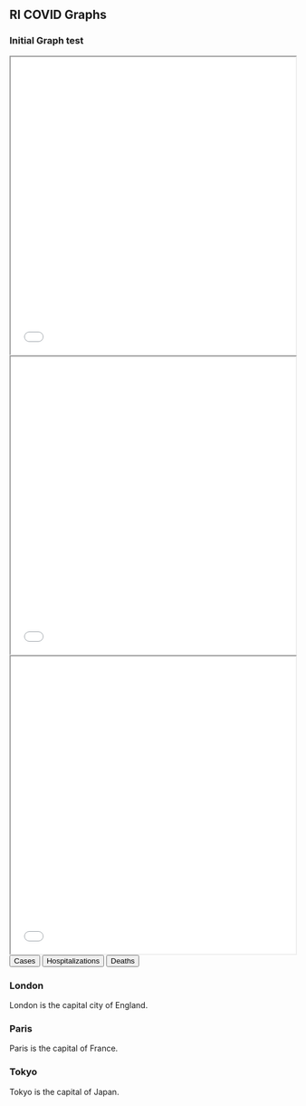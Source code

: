 ## RI COVID Graphs

### Initial Graph test

<iframe src="graphs/caseMap.html" height = '525' width = '100%'></iframe>
<iframe src="graphs/hospMap.html" height = '525' width = '100%'></iframe>
<iframe src="graphs/deathMap.html" height = '525' width = '100%'></iframe>

<div class="tab">
  <button class="tablinks" onclick="openCity(event, 'Cases')">Cases</button>
  <button class="tablinks" onclick="openCity(event, 'Hospitalizations')">Hospitalizations</button>
  <button class="tablinks" onclick="openCity(event, 'Deaths')">Deaths</button>
</div>

<!-- Tab content -->
<div id="Cases" class="tabcontent">
  <h3>London</h3>
  <p>London is the capital city of England.</p>
</div>

<div id="Hospitalizations" class="tabcontent">
  <h3>Paris</h3>
  <p>Paris is the capital of France.</p>
</div>

<div id="Deaths" class="tabcontent">
  <h3>Tokyo</h3>
  <p>Tokyo is the capital of Japan.</p>
</div>
